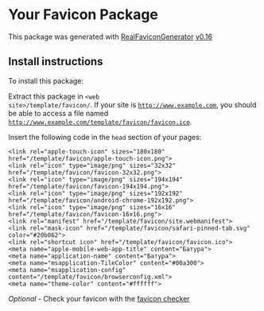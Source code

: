 # Your Favicon Package

This package was generated with [RealFaviconGenerator](https://realfavicongenerator.net/) [v0.16](https://realfavicongenerator.net/change_log#v0.16)

## Install instructions

To install this package:

Extract this package in <code>&lt;web site&gt;/template/favicon/</code>. If your site is <code>http://www.example.com</code>, you should be able to access a file named <code>http://www.example.com/template/favicon/favicon.ico</code>.

Insert the following code in the `head` section of your pages:

    <link rel="apple-touch-icon" sizes="180x180" href="/template/favicon/apple-touch-icon.png">
    <link rel="icon" type="image/png" sizes="32x32" href="/template/favicon/favicon-32x32.png">
    <link rel="icon" type="image/png" sizes="194x194" href="/template/favicon/favicon-194x194.png">
    <link rel="icon" type="image/png" sizes="192x192" href="/template/favicon/android-chrome-192x192.png">
    <link rel="icon" type="image/png" sizes="16x16" href="/template/favicon/favicon-16x16.png">
    <link rel="manifest" href="/template/favicon/site.webmanifest">
    <link rel="mask-icon" href="/template/favicon/safari-pinned-tab.svg" color="#20b062">
    <link rel="shortcut icon" href="/template/favicon/favicon.ico">
    <meta name="apple-mobile-web-app-title" content="Батура">
    <meta name="application-name" content="Батура">
    <meta name="msapplication-TileColor" content="#00a300">
    <meta name="msapplication-config" content="/template/favicon/browserconfig.xml">
    <meta name="theme-color" content="#ffffff">

*Optional* - Check your favicon with the [favicon checker](https://realfavicongenerator.net/favicon_checker)